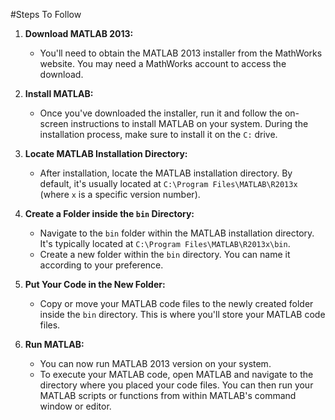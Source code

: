 #Steps To Follow

1. **Download MATLAB 2013:**
   - You'll need to obtain the MATLAB 2013 installer from the MathWorks website. You may need a MathWorks account to access the download.

2. **Install MATLAB:**
   - Once you've downloaded the installer, run it and follow the on-screen instructions to install MATLAB on your system. During the installation process, make sure to install it on the `C:` drive.

3. **Locate MATLAB Installation Directory:**
   - After installation, locate the MATLAB installation directory. By default, it's usually located at `C:\Program Files\MATLAB\R2013x` (where `x` is a specific version number).

4. **Create a Folder inside the `bin` Directory:**
   - Navigate to the `bin` folder within the MATLAB installation directory. It's typically located at `C:\Program Files\MATLAB\R2013x\bin`.
   - Create a new folder within the `bin` directory. You can name it according to your preference.

5. **Put Your Code in the New Folder:**
   - Copy or move your MATLAB code files to the newly created folder inside the `bin` directory. This is where you'll store your MATLAB code files.

6. **Run MATLAB:**
   - You can now run MATLAB 2013 version on your system.
   - To execute your MATLAB code, open MATLAB and navigate to the directory where you placed your code files. You can then run your MATLAB scripts or functions from within MATLAB's command window or editor.
